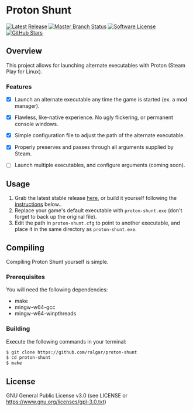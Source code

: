 # Proton Shunt
[![Latest Release](https://img.shields.io/github/v/release/ralgar/proton-shunt?style=for-the-badge&logo=semver&logoColor=white)](https://github.com/ralgar/proton-shunt/releases)
[![Master Branch Status](https://img.shields.io/github/checks-status/ralgar/proton-shunt/master?style=for-the-badge&logo=gitlab)](https://github.com/ralgar/proton-shunt/tree/master)
[![Software License](https://img.shields.io/github/license/ralgar/proton-shunt?style=for-the-badge&logo=gnu&logoColor=white)](https://www.gnu.org/licenses/gpl-3.0.html)
[![GitHub Stars](https://img.shields.io/github/stars/ralgar/proton-shunt?style=for-the-badge&logo=github&logoColor=white&color=gold)](https://github.com/ralgar/proton-shunt)


## Overview
This project allows for launching alternate executables with Proton (Steam Play for Linux).

### Features
- [x] Launch an alternate executable any time the game is started (ex. a mod manager).
- [x] Flawless, like-native experience. No ugly flickering, or permanent console windows.
- [x] Simple configuration file to adjust the path of the alternate executable.
- [x] Properly preserves and passes through all arguments supplied by Steam.
- [ ] Launch multiple executables, and configure arguments (coming soon).


## Usage
1. Grab the latest stable release [here](https://github.com/ralgar/proton-shunt/releases), or build it yourself following the [instructions](#compiling) below..
2. Replace your game's default executable with `proton-shunt.exe` (don't forget to back up the original file).
3. Edit the path in `proton-shunt.cfg` to point to another executable, and place it in the same directory as `proton-shunt.exe`.


## Compiling
Compiling Proton Shunt yourself is simple.

### Prerequisites
You will need the following dependencies:
- make
- mingw-w64-gcc
- mingw-w64-winpthreads

### Building
Execute the following commands in your terminal:
```sh
$ git clone https://github.com/ralgar/proton-shunt
$ cd proton-shunt
$ make
```


## License

GNU General Public License v3.0 (see LICENSE or https://www.gnu.org/licenses/gpl-3.0.txt)

